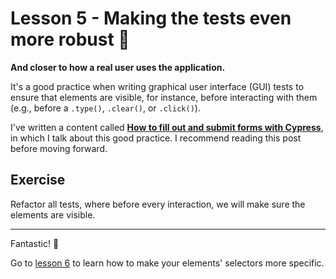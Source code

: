 # Lesson 5 - Making the tests even more robust 💪

**And closer to how a real user uses the application.**

It's a good practice when writing graphical user interface (GUI) tests to ensure that elements are visible, for instance, before interacting with them (e.g., before a `.type()`, `.clear()`, or `.click()`).

I've written a content called [**How to fill out and submit forms with Cypress**](https://dev.to/walmyrlimaesilv/how-to-fill-out-and-submit-forms-with-cypress-4fm7), in which I talk about this good practice. I recommend reading this post before moving forward.

## Exercise

Refactor all tests, where before every interaction, we will make sure the elements are visible.

___

Fantastic! 💯

Go to [lesson 6](./6.md) to learn how to make your elements' selectors more specific.
